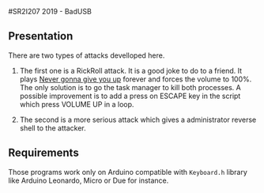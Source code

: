 #SR2I207 2019 - BadUSB
## Presentation
There are two types of attacks develloped here.
1. The first one is a RickRoll attack. It is a good joke to do to a friend. It plays [Never gonna give you up](https://www.youtube.com/watch?v=dQw4w9WgXcQ) forever and forces the volume to 100%. The only solution is to go the task manager to kill both processes. A possible improvement is to add a press on ESCAPE key in the script which press VOLUME UP in a loop.

2. The second is a more serious attack which gives a administrator reverse shell to the attacker.

## Requirements
Those programs work only on Arduino compatible with `Keyboard.h` library like Arduino Leonardo, Micro or Due for instance.
